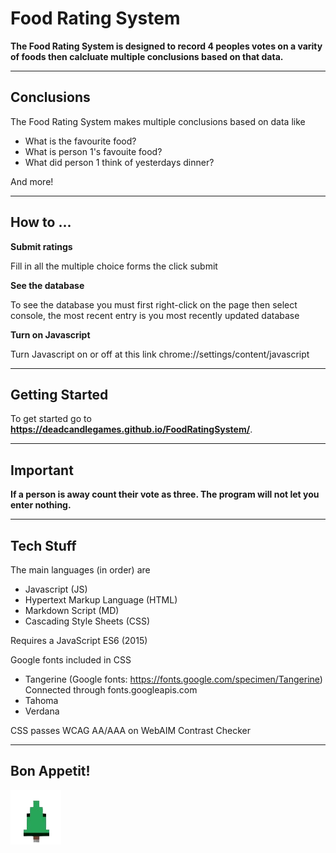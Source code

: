 # Food Rating System

**The Food Rating System is designed to record 4 peoples votes on a varity of foods then calcluate multiple conclusions based on that data.**
________________________________________________________________________________________________________________________________________
## Conclusions
The Food Rating System makes multiple conclusions based on data like
- What is the favourite food?
- What is person 1's favouite food?
- What did person 1 think of yesterdays dinner?

And more!
________________________________________________________________________________________________________________________________________
## How to ...
**Submit ratings**

Fill in all the multiple choice forms the click submit

**See the database**

To see the database you must first right-click on the page then select console, the most recent entry is you most recently updated database

**Turn on Javascript**

Turn Javascript on or off at this link chrome://settings/content/javascript 
________________________________________________________________________________________________________________________________________
## Getting Started

To get started go to **https://deadcandlegames.github.io/FoodRatingSystem/**.
________________________________________________________________________________________________________________________________________
## Important

**If a person is away count their vote as three. The program will not let you enter nothing.**
________________________________________________________________________________________________________________________________________
## Tech Stuff
The main languages (in order) are
- Javascript (JS)
- Hypertext Markup Language (HTML)
- Markdown Script (MD)
- Cascading Style Sheets (CSS)

Requires a JavaScript ES6 (2015)

Google fonts included in CSS
- Tangerine (Google fonts: https://fonts.google.com/specimen/Tangerine)
  Connected through fonts.googleapis.com
- Tahoma
- Verdana

CSS passes WCAG AA/AAA on WebAIM Contrast Checker

________________________________________________________________________________________________________________________________________
## Bon Appetit!
<img src="DeadCandleGamesLogo.png" alt="deadcandlegames' logo" title="DeadCandleGames' Logo">
